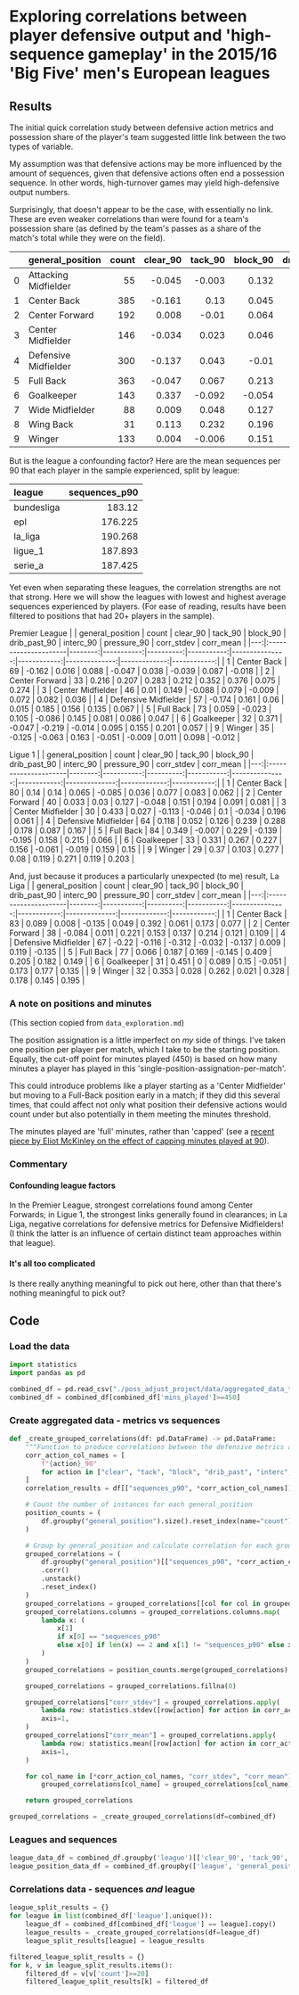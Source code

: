 # Exploring correlations between player defensive output and 'high-sequence gameplay' in the 2015/16 'Big Five' men's European leagues

## Results

The initial quick correlation study between defensive action metrics and possession share of the player's team suggested little link between the two types of variable.

My assumption was that defensive actions may be more influenced by the amount of sequences, given that defensive actions often end a possession sequence. In other words, high-turnover games may yield high-defensive output numbers.

Surprisingly, that doesn't appear to be the case, with essentially no link. These are even weaker correlations than were found for a team's possession share (as defined by the team's passes as a share of the match's total while they were on the field).

|     | general_position     | count | clear_90 | tack_90 | block_90 | drib_past_90 | interc_90 | pressure_90 | corr_stdev | corr_mean |
| --: | :------------------- | ----: | -------: | ------: | -------: | -----------: | --------: | ----------: | ---------: | --------: |
|   0 | Attacking Midfielder |    55 |   -0.045 |  -0.003 |    0.132 |        0.089 |     0.102 |        0.25 |      0.104 |     0.087 |
|   1 | Center Back          |   385 |   -0.161 |    0.13 |    0.045 |        0.085 |     0.263 |       0.131 |       0.14 |     0.082 |
|   2 | Center Forward       |   192 |    0.008 |   -0.01 |    0.064 |       -0.044 |     0.196 |       0.095 |      0.087 |     0.052 |
|   3 | Center Midfielder    |   146 |   -0.034 |   0.023 |    0.046 |       -0.054 |    -0.102 |        0.25 |      0.124 |     0.022 |
|   4 | Defensive Midfielder |   300 |   -0.137 |   0.043 |    -0.01 |        0.023 |      0.13 |       0.182 |      0.112 |     0.038 |
|   5 | Full Back            |   363 |   -0.047 |   0.067 |    0.213 |       -0.027 |     0.291 |       0.145 |      0.134 |     0.107 |
|   6 | Goalkeeper           |   143 |    0.337 |  -0.092 |   -0.054 |        0.015 |    -0.112 |      -0.061 |      0.168 |     0.006 |
|   7 | Wide Midfielder      |    88 |    0.009 |   0.048 |    0.127 |        0.118 |     0.221 |       0.309 |      0.111 |     0.139 |
|   8 | Wing Back            |    31 |    0.113 |   0.232 |    0.196 |       -0.022 |    -0.157 |       0.389 |      0.194 |     0.125 |
|   9 | Winger               |   133 |    0.004 |  -0.006 |    0.151 |       -0.007 |     0.166 |       0.138 |      0.085 |     0.074 |

But is the league a confounding factor? Here are the mean sequences per 90 that each player in the sample experienced, split by league:

| league     | sequences_p90 |
| :--------- | ------------: |
| bundesliga |        183.12 |
| epl        |       176.225 |
| la_liga    |       190.268 |
| ligue_1    |       187.893 |
| serie_a    |       187.425 |

Yet even when separating these leagues, the correlation strengths are not that strong. Here we will show the leagues with lowest and highest average sequences experienced by players. (For ease of reading, results have been filtered to positions that had 20+ players in the sample).

Premier League
| | general_position | count | clear_90 | tack_90 | block_90 | drib_past_90 | interc_90 | pressure_90 | corr_stdev | corr_mean |
|---:|:---------------------|--------:|-----------:|----------:|-----------:|---------------:|------------:|--------------:|-------------:|------------:|
| 1 | Center Back | 69 | -0.162 | 0.016 | 0.088 | -0.047 | 0.038 | -0.039 | 0.087 | -0.018 |
| 2 | Center Forward | 33 | 0.216 | 0.207 | 0.283 | 0.212 | 0.352 | 0.376 | 0.075 | 0.274 |
| 3 | Center Midfielder | 46 | 0.01 | 0.149 | -0.088 | 0.079 | -0.009 | 0.072 | 0.082 | 0.036 |
| 4 | Defensive Midfielder | 57 | -0.174 | 0.161 | 0.06 | 0.015 | 0.185 | 0.156 | 0.135 | 0.067 |
| 5 | Full Back | 73 | 0.059 | -0.023 | 0.105 | -0.086 | 0.145 | 0.081 | 0.086 | 0.047 |
| 6 | Goalkeeper | 32 | 0.371 | -0.047 | -0.219 | -0.014 | 0.095 | 0.155 | 0.201 | 0.057 |
| 9 | Winger | 35 | -0.125 | -0.063 | 0.163 | -0.051 | -0.009 | 0.011 | 0.098 | -0.012 |

Ligue 1
| | general_position | count | clear_90 | tack_90 | block_90 | drib_past_90 | interc_90 | pressure_90 | corr_stdev | corr_mean |
|---:|:---------------------|--------:|-----------:|----------:|-----------:|---------------:|------------:|--------------:|-------------:|------------:|
| 1 | Center Back | 80 | 0.14 | 0.14 | 0.065 | -0.085 | 0.036 | 0.077 | 0.083 | 0.062 |
| 2 | Center Forward | 40 | 0.033 | 0.03 | 0.127 | -0.048 | 0.151 | 0.194 | 0.091 | 0.081 |
| 3 | Center Midfielder | 30 | 0.433 | 0.027 | -0.113 | -0.046 | 0.1 | -0.034 | 0.196 | 0.061 |
| 4 | Defensive Midfielder | 64 | 0.118 | 0.052 | 0.126 | 0.239 | 0.288 | 0.178 | 0.087 | 0.167 |
| 5 | Full Back | 84 | 0.349 | -0.007 | 0.229 | -0.139 | -0.195 | 0.158 | 0.215 | 0.066 |
| 6 | Goalkeeper | 33 | 0.331 | 0.267 | 0.227 | 0.156 | -0.061 | -0.019 | 0.159 | 0.15 |
| 9 | Winger | 29 | 0.37 | 0.103 | 0.277 | 0.08 | 0.119 | 0.271 | 0.119 | 0.203 |

And, just because it produces a particularly unexpected (to me) result, La Liga
| | general_position | count | clear_90 | tack_90 | block_90 | drib_past_90 | interc_90 | pressure_90 | corr_stdev | corr_mean |
|---:|:---------------------|--------:|-----------:|----------:|-----------:|---------------:|------------:|--------------:|-------------:|------------:|
| 1 | Center Back | 83 | 0.089 | 0.008 | -0.135 | 0.049 | 0.392 | 0.061 | 0.173 | 0.077 |
| 2 | Center Forward | 38 | -0.084 | 0.011 | 0.221 | 0.153 | 0.137 | 0.214 | 0.121 | 0.109 |
| 4 | Defensive Midfielder | 67 | -0.22 | -0.116 | -0.312 | -0.032 | -0.137 | 0.009 | 0.119 | -0.135 |
| 5 | Full Back | 77 | 0.066 | 0.187 | 0.169 | -0.145 | 0.409 | 0.205 | 0.182 | 0.149 |
| 6 | Goalkeeper | 31 | 0.451 | 0 | 0.089 | 0.15 | -0.051 | 0.173 | 0.177 | 0.135 |
| 9 | Winger | 32 | 0.353 | 0.028 | 0.262 | 0.021 | 0.328 | 0.178 | 0.145 | 0.195 |

### A note on positions and minutes

(This section copied from `data_exploration.md`)

The position assignation is a little imperfect on _my_ side of things. I've taken one position per player per match, which I take to be the starting position. Equally, the cut-off point for minutes played (450) is based on how many minutes a player has played in this 'single-position-assignation-per-match'.

This could introduce problems like a player starting as a 'Center Midfielder' but moving to a Full-Back position early in a match; if they did this several times, that could affect not only what position their defensive actions would count under but also potentially in them meeting the minutes threshold.

The minutes played are 'full' minutes, rather than 'capped' (see a [recent piece by Eliot McKinley on the effect of capping minutes played at 90](https://www.americansocceranalysis.com/home/2024/12/8/stoppage-time-matters-how-substitutions-and-using-all-minutes-played-affect-player-statistics)).

### Commentary

#### Confounding league factors

In the Premier League, strongest correlations found among Center Forwards; in Ligue 1, the strongest links generally found in clearances; in La Liga, negative correlations for defensive metrics for Defensive Midfielders! (I think the latter is an influence of certain distinct team approaches within that league).

#### It's all too complicated

Is there really anything meaningful to pick out here, other than that there's nothing meaningful to pick out?

## Code

### Load the data

```python
import statistics
import pandas as pd

combined_df = pd.read_csv("./poss_adjust_project/data/aggregated_data_teams_sequences.csv")
combined_df = combined_df[combined_df['mins_played']>=450]
```

### Create aggregated data - metrics vs sequences

```python
def _create_grouped_correlations(df: pd.DataFrame) -> pd.DataFrame:
    """Function to produce correlations between the defensive metrics and sequences per 90 statistic, for the dataframe that is passed to it. (Meaning that we can later split by the league)."""
    corr_action_col_names = [
        f"{action}_90"
        for action in ["clear", "tack", "block", "drib_past", "interc", "pressure"]
    ]
    correlation_results = df[["sequences_p90", *corr_action_col_names]].corr()

    # Count the number of instances for each general_position
    position_counts = (
        df.groupby("general_position").size().reset_index(name="count")
    )

    # Group by general_position and calculate correlation for each group
    grouped_correlations = (
        df.groupby("general_position")[["sequences_p90", *corr_action_col_names]]
        .corr()
        .unstack()
        .reset_index()
    )
    grouped_correlations = grouped_correlations[[col for col in grouped_correlations.columns if col[0] in ['general_position', 'sequences_p90']]]
    grouped_correlations.columns = grouped_correlations.columns.map(
        lambda x: (
            x[1]
            if x[0] == "sequences_p90"
            else x[0] if len(x) == 2 and x[1] != "sequences_p90" else x
        )
    )
    grouped_correlations = position_counts.merge(grouped_correlations).drop(columns=['sequences_p90'])

    grouped_correlations = grouped_correlations.fillna(0)

    grouped_correlations["corr_stdev"] = grouped_correlations.apply(
        lambda row: statistics.stdev([row[action] for action in corr_action_col_names]),
        axis=1,
    )
    grouped_correlations["corr_mean"] = grouped_correlations.apply(
        lambda row: statistics.mean([row[action] for action in corr_action_col_names]),
        axis=1,
    )

    for col_name in [*corr_action_col_names, "corr_stdev", "corr_mean"]:
        grouped_correlations[col_name] = grouped_correlations[col_name].round(decimals=3)

    return grouped_correlations

grouped_correlations = _create_grouped_correlations(df=combined_df)
```

### Leagues and sequences

```python
league_data_df = combined_df.groupby('league')[['clear_90', 'tack_90', 'block_90', 'drib_past_90', 'interc_90', 'pressure_90', 'sequences_p90']].mean()
league_position_data_df = combined_df.groupby(['league', 'general_position'])[['clear_90', 'tack_90', 'block_90', 'drib_past_90', 'interc_90', 'pressure_90', 'sequences_p90']].mean()
```

### Correlations data - sequences _and_ league

```python
league_split_results = {}
for league in list(combined_df['league'].unique()):
    league_df = combined_df[combined_df['league'] == league].copy()
    league_results = _create_grouped_correlations(df=league_df)
    league_split_results[league] = league_results

filtered_league_split_results = {}
for k, v in league_split_results.items():
    filtered_df = v[v['count']>=20]
    filtered_league_split_results[k] = filtered_df
```
